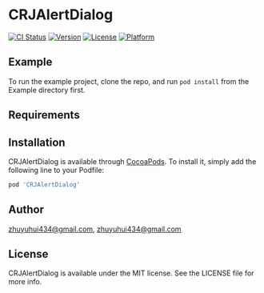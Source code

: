 # CRJAlertDialog

[![CI Status](https://img.shields.io/travis/zhuyuhui434@gmail.com/CRJAlertDialog.svg?style=flat)](https://travis-ci.org/zhuyuhui434@gmail.com/CRJAlertDialog)
[![Version](https://img.shields.io/cocoapods/v/CRJAlertDialog.svg?style=flat)](https://cocoapods.org/pods/CRJAlertDialog)
[![License](https://img.shields.io/cocoapods/l/CRJAlertDialog.svg?style=flat)](https://cocoapods.org/pods/CRJAlertDialog)
[![Platform](https://img.shields.io/cocoapods/p/CRJAlertDialog.svg?style=flat)](https://cocoapods.org/pods/CRJAlertDialog)

## Example

To run the example project, clone the repo, and run `pod install` from the Example directory first.

## Requirements

## Installation

CRJAlertDialog is available through [CocoaPods](https://cocoapods.org). To install
it, simply add the following line to your Podfile:

```ruby
pod 'CRJAlertDialog'
```

## Author

zhuyuhui434@gmail.com, zhuyuhui434@gmail.com

## License

CRJAlertDialog is available under the MIT license. See the LICENSE file for more info.
